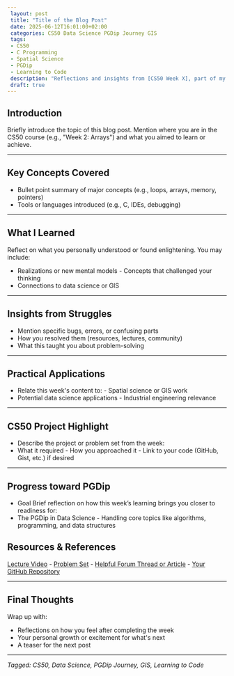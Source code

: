 ```yaml
---
 layout: post
 title: "Title of the Blog Post"
 date: 2025-06-12T16:01:00+02:00
 categories: CS50 Data Science PGDip Journey GIS
 tags: 
 - CS50
 - C Programming
 - Spatial Science
 - PGDip
 - Learning to Code
 description: "Reflections and insights from [CS50 Week X], part of my journey toward the PGDip in Data Science at Stellenbosch University." 
 draft: true
--- 
```


## Introduction 
Briefly introduce the topic of this blog post. Mention where you are in the CS50 course (e.g., "Week 2: Arrays") and what you aimed to learn or achieve. 

--- 
## Key Concepts Covered 
- Bullet point summary of major concepts (e.g., loops, arrays, memory, pointers) 
-  Tools or languages introduced (e.g., C, IDEs, debugging)

---
 ## What I Learned 
 
 Reflect on what you personally understood or found enlightening. You may include: 
 - Realizations or new mental models - Concepts that challenged your thinking 
 - Connections to data science or GIS

 ----
  ## Insights from Struggles
   - Mention specific bugs, errors, or confusing parts 
   -  How you resolved them (resources, lectures, community) 
   - What this taught you about problem-solving
     
   ---
   ## Practical Applications 
   - Relate this week's content to: - Spatial science or GIS work 
   -  Potential data science applications - Industrial engineering relevance 
   
   ---
   ## CS50 Project Highlight 
   - Describe the project or problem set from the week: 
   - What it required - How you approached it - Link to your code (GitHub, Gist, etc.) if desired 

   ---
   ## Progress toward PGDip
   -  Goal Brief reflection on how this week’s learning brings you closer to readiness for: 
   - The PGDip in Data Science - Handling core topics like algorithms, programming, and data structures

   ## Resources & References 
   [Lecture Video](#) - [Problem Set](#) - [Helpful Forum Thread or Article](#) - [Your GitHub Repository](#) 
   
   ---   
   ## Final Thoughts 
   Wrap up with: 
   - Reflections on how you feel after completing the week 
   -  Your personal growth or excitement for what's next 
   - A teaser for the next post 
   ---
   *Tagged: CS50, Data Science, PGDip Journey, GIS, Learning to Code*  
